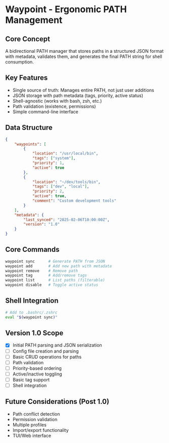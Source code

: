 # Waypoint - Ergonomic PATH Management

## Core Concept

A bidirectional PATH manager that stores paths in a structured JSON format with
metadata, validates them, and generates the final PATH string for shell
consumption.

## Key Features

- Single source of truth: Manages entire PATH, not just user additions
- JSON storage with path metadata (tags, priority, active status)
- Shell-agnostic (works with bash, zsh, etc.)
- Path validation (existence, permissions)
- Simple command-line interface

## Data Structure

```json
{
    "waypoints": [
        {
            "location": "/usr/local/bin",
            "tags": ["system"],
            "priority": 1,
            "active": true
        },
        {
            "location": "~/dev/tools/bin",
            "tags": ["dev", "local"],
            "priority": 2,
            "active": true,
            "comment": "Custom development tools"
        }
    ],
    "metadata": {
        "last_synced": "2025-02-06T10:00:00Z",
        "version": "1.0"
    }
}
```

## Core Commands

```bash
waypoint sync      # Generate PATH from JSON
waypoint add       # Add new path with metadata
waypoint remove    # Remove path
waypoint tag       # Add/remove tags
waypoint list      # List paths (filterable)
waypoint disable   # Toggle active status
```

## Shell Integration

```bash
# Add to .bashrc/.zshrc
eval "$(waypoint sync)"
```

## Version 1.0 Scope

- [x] Initial PATH parsing and JSON serialization
- [ ] Config file creation and parsing
- [ ] Basic CRUD operations for paths
- [ ] Path validation
- [ ] Priority-based ordering
- [ ] Active/inactive toggling
- [ ] Basic tag support
- [ ] Shell integration

## Future Considerations (Post 1.0)

- Path conflict detection
- Permission validation
- Multiple profiles
- Import/export functionality
- TUI/Web interface
